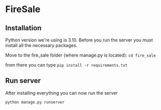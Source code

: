 # FireSale
## Installation
Python version we're using is 3.10. Before you run the server you must
install all the necessary packages.

Move to the fire_sale folder (where manage.py is located):
```cd fire_sale```

from there you can type
```pip install -r requirements.txt```
## Run server
After installing everything you can now run the server

```python manage.py runserver```

